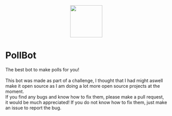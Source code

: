 <center><img src="https://cdn.discordapp.com/attachments/956292913275502622/964954383584485386/image-removebg-preview.png" width="100"></center>

# PollBot
The best bot to make polls for you!
<br><br>
This bot was made as part of a challenge, I thought that I had might aswell make it open source as I am doing a lot more open source projects at the moment.
<br>
If you find any bugs and know how to fix them, please make a pull request, it would be much appreciated! If you do not know how to fix them, just make an issue to report the bug.